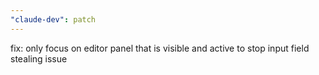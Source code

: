 ```yaml
---
"claude-dev": patch
---
```


fix: only focus on editor panel that is visible and active to stop input field stealing issue
